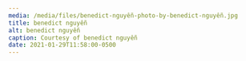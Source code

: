 ```yaml
---
media: /media/files/benedict-nguyễn-photo-by-benedict-nguyễn.jpg
title: benedict nguyễn
alt: benedict nguyễn
caption: Courtesy of benedict nguyễn
date: 2021-01-29T11:58:00-0500
---
```

